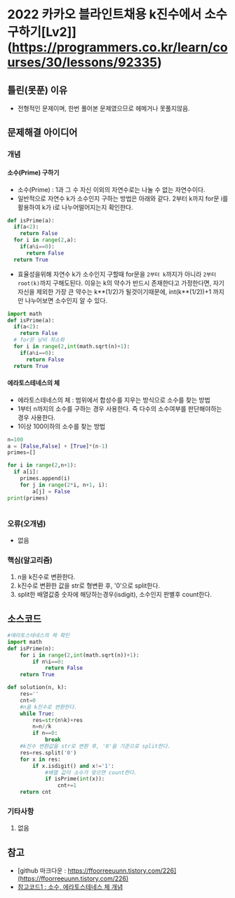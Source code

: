 # 2022 카카오 블라인트채용 k진수에서 소수구하기[Lv2]](https://programmers.co.kr/learn/courses/30/lessons/92335)


## 틀린(못푼) 이유 
* 전형적인 문제이며, 한번 풀어본 문제였으므로 헤메거나 못풀지않음.

## 문제해결 아이디어

### 개념

#### 소수(Prime) 구하기
* 소수(Prime) : 1과 그 수 자신 이외의 자연수로는 나눌 수 없는 자연수이다.
* 일반적으로 자연수 k가 소수인지 구하는 방법은 아래와 같다. 2부터 k까지 for문 i를 활용하여 k가 i로 나누어떨어지는지 확인한다. 
```python
def isPrime(a):
  if(a<2):
    return False
  for i in range(2,a):
    if(a%i==0):
      return False
  return True
```
* 효율성을위해 자연수 k가 소수인지 구할때 for문을 `2부터 k`까지가 아니라 `2부터 root(k)`까지 구해도된다. 이유는 k의 약수가 반드시 존재한다고 가정한다면, 자기자신을 제외한 가장 큰 약수는 k**(1/2)가 될것이기때문에, int(k**(1/2))+1 까지만 나누어보면 소수인지 알 수 있다. 
 
```python
import math
def isPrime(a):
  if(a<2):
    return False
  # for문 낭비 최소화
  for i in range(2,int(math.sqrt(n)+1):
    if(a%i==0):
      return False
  return True
```
 
#### 에라토스테네스의 체
* 에라토스테네스의 체 : 범위에서 합성수를 지우는 방식으로 소수를 찾는 방법
* 1부터 n까지의 소수를 구하는 경우 사용한다. 즉 다수의 소수여부를 판단해야하는 경우 사용한다.  
* 1이상 100이하의 소수를 찾는 방법
```python
n=100
a = [False,False] + [True]*(n-1)
primes=[]

for i in range(2,n+1):
  if a[i]:
    primes.append(i)
    for j in range(2*i, n+1, i):
        a[j] = False
print(primes)
```
<img alt="" src="https://wikidocs.net/images/page/21638/DC-1707V1.png">

### 오류(오개념)
*  없음

### 핵심(알고리즘) 
1. n을 k진수로 변환한다. 
2. k진수로 변환한 값을 str로 형변환 후, '0'으로 split한다.
3. split한 배열값중 숫자에 해당하는경우(isdigit), 소수인지 판별후 count한다. 


## 소스코드 
```python
#에라토스테네스의 체 확인
import math
def isPrime(n):
    for i in range(2,int(math.sqrt(n))+1):
        if n%i==0:
            return False
    return True

def solution(n, k):
    res=''
    cnt=0
    #n을 k진수로 변환한다.
    while True:
        res=str(n%k)+res
        n=n//k
        if n==0:
            break
    #k진수 변환값을 str로 변환 후, '0'을 기준으로 split한다. 
    res=res.split('0')
    for x in res:
        if x.isdigit() and x!='1':
            #배열 값이 소수가 맞으면 count한다. 
            if isPrime(int(x)):
                cnt+=1
    return cnt
```


### 기타사항
 1. 없음 


## 참고
* [github 마크다운 : https://ffoorreeuunn.tistory.com/226](https://ffoorreeuunn.tistory.com/226)
* [참고코드1 : 소수, 에라토스테네스 체 개념](https://wikidocs.net/21638)
